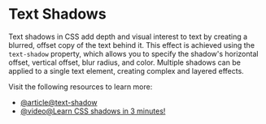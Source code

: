 # Text Shadows

Text shadows in CSS add depth and visual interest to text by creating a blurred, offset copy of the text behind it. This effect is achieved using the `text-shadow` property, which allows you to specify the shadow's horizontal offset, vertical offset, blur radius, and color. Multiple shadows can be applied to a single text element, creating complex and layered effects.

Visit the following resources to learn more:

- [@article@text-shadow](https://developer.mozilla.org/en-US/docs/Web/CSS/text-shadow)
- [@video@Learn CSS shadows in 3 minutes!](https://www.youtube.com/watch?v=Yqs_61ub1Ng)
